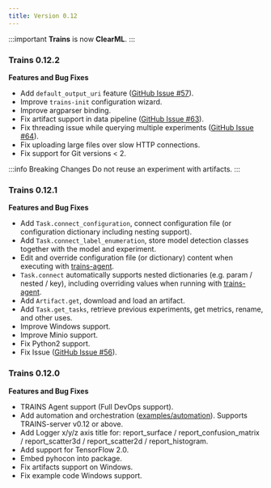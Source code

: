 ```yaml
---
title: Version 0.12
---
```

:::important
**Trains** is now **ClearML**.
:::


### Trains 0.12.2

**Features and Bug Fixes**

* Add `default_output_uri` feature ([GitHub Issue #57](https://github.com/allegroai/trains/issues/57)).
* Improve `trains-init` configuration wizard.
* Improve argparser binding.
* Fix artifact support in data pipeline ([GitHub Issue #63](https://github.com/allegroai/trains/issues/63)).
* Fix threading issue while querying multiple experiments ([GitHub Issue #64](https://github.com/allegroai/trains/issues/64)).
* Fix uploading large files over slow HTTP connections.
* Fix support for Git versions < 2.

:::info Breaking Changes
Do not reuse an experiment with artifacts.
:::
  

### Trains 0.12.1

**Features and Bug Fixes**

* Add `Task.connect_configuration`, connect configuration file (or configuration dictionary including nesting support).
* Add `Task.connect_label_enumeration`, store model detection classes together with the model and experiment.
* Edit and override configuration file (or dictionary) content when executing with [trains-agent](https://github.com/allegroai/trains-agent).
* `Task.connect` automatically supports nested dictionaries (e.g. param / nested / key), including overriding values when 
  running with [trains-agent](https://github.com/allegroai/trains-agent).
* Add `Artifact.get`, download and load an artifact.
* Add `Task.get_tasks`, retrieve previous experiments, get metrics, rename, and other uses.
* Improve Windows support.
* Improve Minio support.
* Fix Python2 support.
* Fix Issue ([GitHub Issue #56](https://github.com/allegroai/trains/issues/56)).


### Trains 0.12.0

**Features and Bug Fixes**

* TRAINS Agent support (Full DevOps support).
* Add automation and orchestration ([examples/automation](https://github.com/allegroai/trains/tree/master/examples/automation)). 
  Supports TRAINS-server v0.12 or above.
* Add Logger x/y/z axis title for: report_surface / report_confusion_matrix / report_scatter3d / report_scatter2d / report_histogram.
* Add support for TensorFlow 2.0.
* Embed pyhocon into package.
* Fix artifacts support on Windows.
* Fix example code Windows support.

